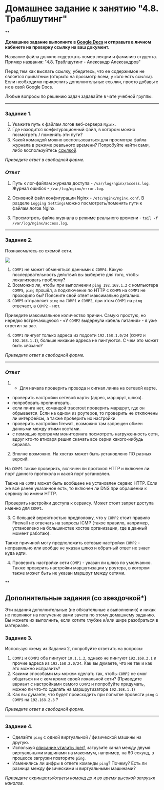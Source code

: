 # Домашнее задание к занятию "4.8. Траблшутинг"

**

**Домашнее задание выполните в [Google Docs](https://docs.google.com/) и отправьте в личном кабинете на проверку ссылку на ваш документ.** 

Название файла должно содержать номер лекции и фамилию студента. Пример названия: "4.8. Траблшутинг - Александр Александров"

Перед тем как выслать ссылку, убедитесь, что ее содержимое не является приватным (открыто на просмотр всем, у кого есть ссылка). Если необходимо прикрепить дополнительные ссылки, просто добавьте их в свой Google Docs.

Любые вопросы по решению задач задавайте в чате учебной группы.

---

### Задание 1. 

1. Укажите путь к файлам логов веб-сервера `Nginx`. 
2. Где находится конфигурационный файл, в котором можно посмотреть / поменять эти пути?
3. Какой командой можно воспользоваться для просмотра файла журнала в режиме реального времени?
Попробуйте найти сами, либо воспользуйтесь [ссылкой](https://andreyex.ru/operacionnaya-sistema-linux/nastrojka-zhurnala-oshibok-i-dostupa-nginx/).

*Приведите ответ в свободной форме.*

### *Ответ* 

1. Путь к лог-файлам журнала доступа - `/var/log/nginx/access.log`. Журнал ошибок - `/var/log/nginx/error.log`.

2. Основной файл конфигурации Nginx - `/etc/nginx/nginx.conf`. В разделе `Logging Settings`можно посмотреть/поменять пути к файлам логов Nginx.

3. Просмотреть файла журнала в режиме реального времени - `tail -f /var/log/nginx/access.log`.

---

### Задание 2. 

Познакомьтесь со схемой сети.

![](https://i.imgur.com/RefFHYj.png)

1. `COMP1` не может обменяться данными с `COMP4`. Какую последовательность действий вы выберете для того, чтобы локализовать проблему?
2. Возможно ли, чтобы при выполнении `ping 192.168.1.2` с компьютера `COMP5`, `ping` прошёл, а подключение по HTTP с `COMP5` на `COMP1` не проходило бы? Поясните свой  ответ максимально детально.
3. `COMP5` отправляет `ping` на `COMP1` и `COMP2`, при этом `COMP1` на `ping` отвечает, а `COMP2` - нет. 

Приведите максимальное количество причин. Самую простую, но нередко встречающуюся - «У `COMP2` выдернули кабель питания» - я уже ответил за вас.

4. `COMP1` пингует только адреса из подсети `192.168.1.0/24` (`COMP2` и `192.168.1.1`), больше никакие адреса не пингуются. С чем это может быть связано? 

*Приведите ответ в свободной форме.*

---

### *Ответ* 

1. - Для начала проверить провода и сигнал линка на сетевой карте. 
- проверить настройки сетевой карты (адрес, маршрут, шлюз).
- попробовать пропинговать.
- если пинга нет, командой tracerout проверить маршрут, где он обрывается. Если на одном из роутеров, то проверить не отключены ли интерфейсы, а также проверить их настройки.
- проверить настройки firewall, возможно там запрещен обмен данными между этими хостами.
- с помощью программ мониторинга посмотреть нагруженность сети, вдруг кто-то втихаря решил скачать все серии какого-нибудь сериала.

2. Вполне возможно. На хостах может быть установлено ПО разных версий. 

На `COMP1` также проверить, включен ли протокол HTTP и включен ли порт данного протокола и какой порт установлен. 

Также на `COMP1` может быть вообщене не установлен сервис HTTP. Если же всё ранее указанное есть, то включен ли DNS при обращении к сервису по имени HTTP.

Проверить настройки доступа к сервису. Может стоит запрет доступа именно для `COMP1`.

3. С б*о*льшей вероятностью предположу, что у `COMP2` стоит правило Firewall не отвечать на запросы ICMP (такое правило, например, установлено на большинстве хостов организации, где в данный момент работаю).

Также причиной могу предположить сетевые настройки `СОМР2` - неправильно или вообще не указан шлюз и обратный ответ не знает куда идти.

4. Проверить настройки сети `СОМР1` - указан ли шлюз по умолчанию. Также проверить настройки маршутизации у роутера, в котором также может быть не указан маршрут между сетями.

**

## Дополнительные задания (со звездочкой*)
Эти задания дополнительные (не обязательные к выполнению) и никак не повлияют на получение вами зачета по этому домашнему заданию. Вы можете их выполнить, если хотите глубже и/или шире разобраться в материале.


### Задание 3. 

Используя схему из Задания 2, попробуйте ответить на вопросы:
1. `COMP1` и `COMP2` оба пингуют `10.1.1.2`, однако не пингуют `192.168.2.1` и прочие адреса из `192.168.2.0/24`. Как вы думаете, что не так и как это можно исправить?
2. Какими способами мы можем сделать так, чтобы `COMP2` не смог общаться ни с кем кроме своей локальной сети? (Приведите вариант с настройками самого `COMP2` и попробуйте придумать, можно ли что-то сделать на маршрутизаторе `192.168.1.1`)
3. Как вы думаете, что будет происходить при попытке провести `ping` с `COMP5` на `192.168.2.3` ?

*Приведите ответ в свободной форме.*

---

### Задание 4. 

- Сделайте `ping` с одной виртуальной / физической машины на другую.
- Используя [описание утилиты iperf](https://losst.ru/kak-polzovatsya-iperf), загрузите канал между двумя виртуальными машинами на максимум, например, на 60 секунд, в процессе загрузки повторите `ping`.
- Изменились ли цифры в ответе команды `ping`? Почему? Есть ли разница между физическими и виртуальными машинами?

*Приведите скриншоты/ответы команд до и во время высокой загрузки каналов.*

